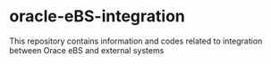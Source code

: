 # oracle-eBS-integration
This repository contains information and codes related to integration between Orace eBS and external systems
